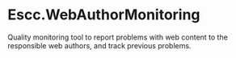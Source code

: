 Escc.WebAuthorMonitoring
========================

Quality monitoring tool to report problems with web content to the responsible web authors, and track previous problems.
